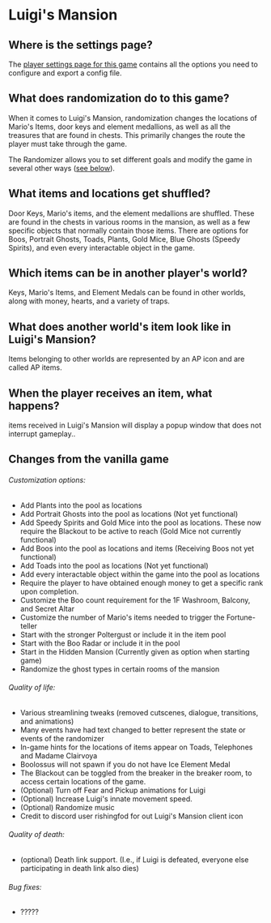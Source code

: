 # Luigi's Mansion

## Where is the settings page?

The [player settings page for this game](../player-settings) contains all the options you need to configure and export a
config file.

## What does randomization do to this game?

When it comes to Luigi's Mansion, randomization changes the locations of Mario's Items, door keys and element medallions,
as well as all the treasures that are found in chests. This primarily changes the route the player must take 
through the game.

The Randomizer allows you to set different goals and modify the game in several other ways
([see below](#changes-from-the-vanilla-game)). 

## What items and locations get shuffled?

Door Keys, Mario's items, and the element medallions are shuffled. These are found in the chests in various rooms in the 
mansion, as well as a few specific objects that normally contain those items. There are options for Boos, Portrait Ghosts, Toads, Plants, Gold Mice, Blue 
Ghosts (Speedy Spirits), and even every interactable object in the game.

## Which items can be in another player's world?

Keys, Mario's Items, and Element Medals can be found in other worlds, along with money, hearts, and a variety of traps.

## What does another world's item look like in Luigi's Mansion?

Items belonging to other worlds are represented by an AP icon and are called AP items.

## When the player receives an item, what happens?

items received in Luigi's Mansion will display a popup window that does not interrupt gameplay.. 

## Changes from the vanilla game

###### Customization options:

- Add Plants into the pool as locations
- Add Portrait Ghosts into the pool as locations (Not yet functional)
- Add Speedy Spirits and Gold Mice into the pool as locations. These now require the Blackout to be active to reach (Gold Mice not currently functional)
- Add Boos into the pool as locations and items (Receiving Boos not yet functional)
- Add Toads into the pool as locations (Not yet functional)
- Add every interactable object within the game into the pool as locations
- Require the player to have obtained enough money to get a specific rank upon completion.
- Customize the Boo count requirement for the 1F Washroom, Balcony, and Secret Altar
- Customize the number of Mario's items needed to trigger the Fortune-teller
- Start with the stronger Poltergust or include it in the item pool
- Start with the Boo Radar or include it in the pool
- Start in the Hidden Mansion (Currently given as option when starting game)
- Randomize the ghost types in certain rooms of the mansion

###### Quality of life:

- Various streamlining tweaks (removed cutscenes, dialogue, transitions, and animations)
- Many events have had text changed to better represent the state or events of the randomizer
- In-game hints for the locations of items appear on Toads, Telephones and Madame Clairvoya
- Boolossus will not spawn if you do not have Ice Element Medal
- The Blackout can be toggled from the breaker in the breaker room, to access certain locations of the game.
- (Optional) Turn off Fear and Pickup animations for Luigi
- (Optional) Increase Luigi's innate movement speed.
- (Optional) Randomize music
- Credit to discord user rishingfod for out Luigi's Mansion client icon

###### Quality of death:

- (optional) Death link support. (I.e., if Luigi is defeated, everyone else participating in death link also dies)


###### Bug fixes:

- ?????

